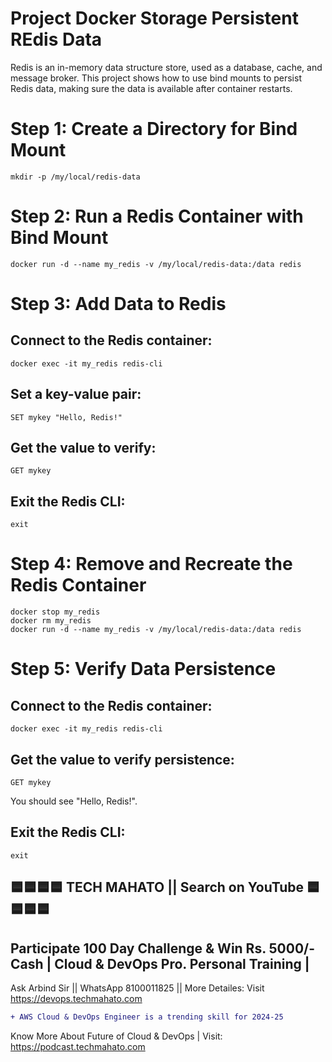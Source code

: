 # Project Docker Storage Persistent REdis Data
Redis is an in-memory data structure store, used as a database, cache, and message broker. This project shows how to use bind mounts to persist Redis data, making sure the data is available after container restarts.

# Step 1: Create a Directory for Bind Mount
    mkdir -p /my/local/redis-data

# Step 2: Run a Redis Container with Bind Mount
    docker run -d --name my_redis -v /my/local/redis-data:/data redis

# Step 3: Add Data to Redis
## Connect to the Redis container:
    docker exec -it my_redis redis-cli

## Set a key-value pair:
    SET mykey "Hello, Redis!"

## Get the value to verify:
    GET mykey

## Exit the Redis CLI:
    exit


# Step 4: Remove and Recreate the Redis Container
    docker stop my_redis
    docker rm my_redis
    docker run -d --name my_redis -v /my/local/redis-data:/data redis

# Step 5: Verify Data Persistence
## Connect to the Redis container:
    docker exec -it my_redis redis-cli

## Get the value to verify persistence:
    GET mykey

You should see "Hello, Redis!".

## Exit the Redis CLI:
    exit

## 🟦🟦🟦🟦 TECH MAHATO || Search on YouTube 🟦🟦🟦🟦
## Participate 100 Day Challenge & Win Rs. 5000/- Cash | Cloud & DevOps Pro. Personal Training |
Ask Arbind Sir || WhatsApp 8100011825 || More Detailes: Visit https://devops.techmahato.com


```diff
+ AWS Cloud & DevOps Engineer is a trending skill for 2024-25 
```
Know More About Future of Cloud & DevOps | Visit: https://podcast.techmahato.com